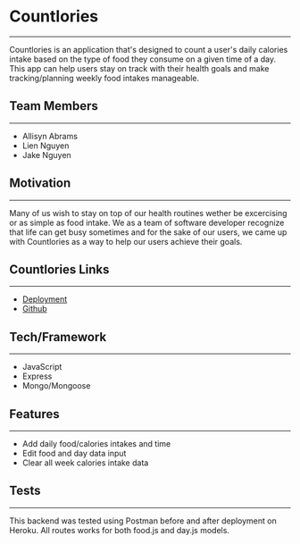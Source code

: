 # Countlories 
___

Countlories is an application that's designed to count a user's daily calories intake based on the type of food they consume on a given time of a day. This app can help users stay on track with their health goals and make tracking/planning weekly food intakes manageable.

## Team Members
___
+ Allisyn Abrams
+ Lien Nguyen
+ Jake Nguyen

## Motivation
___

Many of us wish to stay on top of our health routines wether be excercising or as simple as food intake. We as a team of software developer recognize that life can get busy sometimes and for the sake of our users, we came up with Countlories as a way to help our users achieve their goals.

## Countlories Links
___

+ [Deployment](https://countlories.herokuapp.com/)
+ [Github](https://github.com/AllisynAbrams/Countlories-backend)

## Tech/Framework
___

+ JavaScript
+ Express
+ Mongo/Mongoose

## Features
___

+ Add daily food/calories intakes and time
+ Edit food and day data input
+ Clear all week calories intake data 

## Tests
___

This backend was tested using Postman before and after deployment on Heroku. All routes works for both food.js and day.js models.





